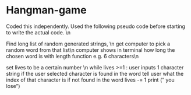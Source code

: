 # Hangman-game
Coded this independently.
Used the following pseudo code before starting to write the actual code. \n

Find long list of random generated strings, \n
get computer to pick a random word from that list\n
computer shows in terminal how long the chosen word is with length function e.g. 6 characters\n

set lives to be a certain number \n
while lives >=1 :
 user inputs 1 character string
if the user selected character is found in the word 
	 tell user what the index of that character is 
    if not found in the word 
	lives -= 1 
print (“ you lose”) 
